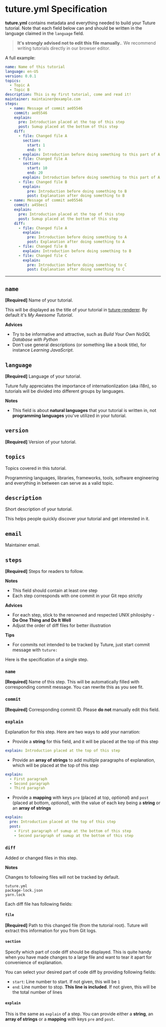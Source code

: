 # tuture.yml Specification

**tuture.yml** contains metadata and everything needed to build your Tuture tutorial. Note that each field below can and should be written in the language claimed in the `language` field.

> **It's strongly advised not to edit this file manually.**. We recommend writing tutorials directly in our browser editor.

A full example:

```yaml
name: Name of this tutorial
language: en-US
version: 0.0.1
topics:
  - Topic A
  - Topic B
description: This is my first tutorial, come and read it!
maintainer: maintainer@example.com
steps:
  - name: Message of commit ae05546
    commit: ae05546
    explain:
      pre: Introduction placed at the top of this step
      post: Sumup placed at the bottom of this step
    diff:
      - file: Changed file A
        section:
          start: 1
          end: 9
        explain: Introduction before doing something to this part of A
      - file: Changed file A
        section:
          start: 10
          end: 20
        explain: Introduction before doing something to this part of A
      - file: Changed file B
        explain:
          pre: Introduction before doing something to B
          post: Explanation after doing something to B
  - name: Message of commit ae05546
    commit: a45bec1
    explain:
      pre: Introduction placed at the top of this step
      post: Sumup placed at the bottom of this step
    diff:
      - file: Changed file A
        explain:
          pre: Introduction before doing something to A
          post: Explanation after doing something to A
      - file: Changed file B
        explain: Introduction before doing something to B
      - file: Changed file C
        explain:
          pre: Introduction before doing something to C
          post: Explanation after doing something to C
```

---

## `name`

**[Required]** Name of your tutorial.

This will be displayed as the title of your tutorial in [tuture-renderer](https://github.com/tutureproject/renderer). By default it's *My Awesome Tutorial*.

**Advices**

- Try to be informative and attractive, such as *Build Your Own NoSQL Database with Python*
- Don't use general descriptions (or something like a book title), for instance *Learning JavaScript*.

## `language`

**[Required]** Language of your tutorial.

Tuture fully appreciates the importance of internationlization (aka i18n), so tutorials will be divided into different groups by languages.

**Notes**

- This field is about **natural languages** that your tutorial is written in, not **programming languages** you've utilized in your tutorial.

## `version`

**[Required]** Version of your tutorial.

## `topics`

Topics covered in this tutorial.

Programming languages, libraries, frameworks, tools, software engineering and everything in between can serve as a valid topic.

## `description`

Short description of your tutorial.

This helps people quickly discover your tutorial and get interested in it.

## `email`

Maintainer email.

## `steps`

**[Required]** Steps for readers to follow.

**Notes**

- This field should contain at least one step
- Each step corresponds with one commit in your Git repo strictly

**Advices**

- For each step, stick to the renowned and respected UNIX philosiphy - **Do One Thing and Do It Well**
- Adjust the order of diff files for better illustration

**Tips**

- For commits not intended to be tracked by Tuture, just start commit message with `tuture:`

Here is the specification of a single step.

### `name`

**[Required]** Name of this step. This will be automatically filled with corresponding commit message. You can rewrite this as you see fit.

### `commit`

**[Required]** Corresponding commit ID. Please **do not** manually edit this field.

### `explain`

Explanation for this step. Here are two ways to add your narration:

- Provide a **string** for this field, and it will be placed at the top of this step

```yaml
explain: Introduction placed at the top of this step
```

- Provide an **array of strings** to add multiple paragraphs of explanation, which will be placed at the top of this step

```yaml
explain:
  - First paragraph
  - Second paragraph
  - Third paragrah
```

- Provide a **mapping** with keys `pre` (placed at top, *optional*) and `post` (placed at bottom, *optional*), with the value of each key being a **string** or an **array of strings**

```yaml
explain:
  pre: Introduction placed at the top of this step
  post:
    - First paragraph of sumup at the bottom of this step
    - Second paragraph of sumup at the bottom of this step
```

### `diff`

Added or changed files in this step.

**Notes**

Changes to following files will not be tracked by default.

```
tuture.yml
package-lock.json
yarn.lock
```

Each diff file has following fields:

#### `file`

**[Required]** Path to this changed file (from the tutorial root). Tuture will extract this information for you from Git logs.

#### `section`

Specify which part of code diff should be displayed. This is quite handy when you have made changes to a large file and want to tear it apart for convenience of explanation.

You can select your desired part of code diff by providing following fields:

- `start`: Line number to start. If not given, this will be `1`
- `end`: Line number to stop. **This line is included**. If not given, this will be the total number of lines

#### `explain`

This is the same as `explain` of a step. You can provide either a **string**, an **array of strings** or a **mapping** with keys `pre` and `post`.
